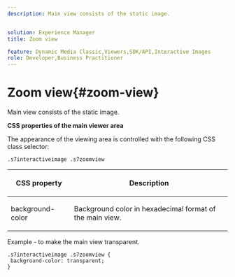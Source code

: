 ```yaml
---
description: Main view consists of the static image.


solution: Experience Manager
title: Zoom view

feature: Dynamic Media Classic,Viewers,SDK/API,Interactive Images
role: Developer,Business Practitioner
---
```


# Zoom view{#zoom-view}

Main view consists of the static image.

<!--<a id="section_061E550C1C1D4DB2BD663A898895B38C"></a>-->

**CSS properties of the main viewer area**

The appearance of the viewing area is controlled with the following CSS class selector:

```
.s7interactiveimage .s7zoomview
```

<table id="table_94EE3F5BBE4547C0B4943471CEE7EDE4"> 
 <thead> 
  <tr> 
   <th colname="col1" class="entry"> <p> CSS property </p> </th> 
   <th colname="col2" class="entry"> <p>Description </p> </th> 
  </tr> 
 </thead>
 <tbody> 
  <tr> 
   <td colname="col1"> <p> <span class="codeph"> background-color </span> </p> </td> 
   <td colname="col2"> <p> Background color in hexadecimal format of the main view. </p> </td> 
  </tr> 
 </tbody> 
</table>

Example - to make the main view transparent.

```
.s7interactiveimage .s7zoomview { 
 background-color: transparent; 
}
```

